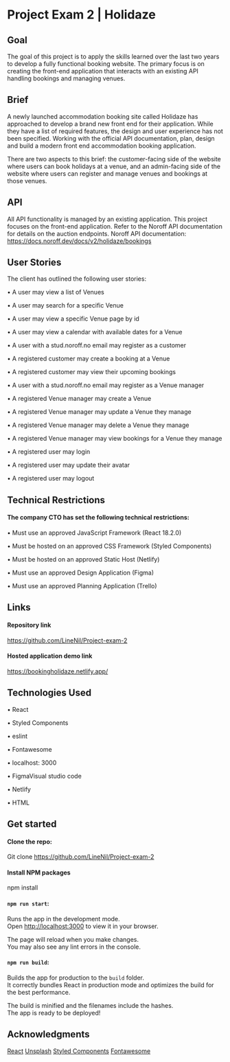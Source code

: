 # Project Exam 2 | Holidaze

## Goal
The goal of this project is to apply the skills learned over the last two years to develop a fully functional booking website. 
The primary focus is on creating the front-end application that interacts with an existing API handling bookings and managing venues.

## Brief
A newly launched accommodation booking site called Holidaze has approached to develop a brand new front end for their application. While they have a list of required features, the design and user experience has not been specified. 
Working with the official API documentation, plan, design and build a modern front end accommodation booking application.

There are two aspects to this brief: the customer-facing side of the website where users can book holidays at a venue, and an admin-facing side of the website where users can register and manage venues and bookings at those venues.

## API
All API functionality is managed by an existing application. This project focuses on the front-end application. Refer to the Noroff API documentation for details on the auction endpoints. Noroff API documentation: https://docs.noroff.dev/docs/v2/holidaze/bookings

## User Stories
The client has outlined the following user stories:

• A user may view a list of Venues

• A user may search for a specific Venue

• A user may view a specific Venue page by id

• A user may view a calendar with available dates for a Venue

• A user with a stud.noroff.no email may register as a customer

• A registered customer may create a booking at a Venue

• A registered customer may view their upcoming bookings

• A user with a stud.noroff.no email may register as a Venue manager

• A registered Venue manager may create a Venue

• A registered Venue manager may update a Venue they manage

• A registered Venue manager may delete a Venue they manage

• A registered Venue manager may view bookings for a Venue they manage

• A registered user may login

• A registered user may update their avatar

• A registered user may logout

## Technical Restrictions
#### The company CTO has set the following technical restrictions:

• Must use an approved JavaScript Framework (React 18.2.0)

• Must be hosted on an approved CSS Framework (Styled Components)

• Must be hosted on an approved Static Host (Netlify)

• Must use an approved Design Application (Figma)

• Must use an approved Planning Application (Trello)


## Links

#### Repository link 
https://github.com/LineNil/Project-exam-2

#### Hosted application demo link 
https://bookingholidaze.netlify.app/

## Technologies Used

• React

• Styled Components

• eslint
  
• Fontawesome

• localhost: 3000

• FigmaVisual studio code

• Netlify

• HTML

## Get started

#### Clone the repo:

Git clone https://github.com/LineNil/Project-exam-2

#### Install NPM packages

npm install

#### `npm run start`:

Runs the app in the development mode.\
Open [http://localhost:3000](http://localhost:3000) to view it in your browser.

The page will reload when you make changes.\
You may also see any lint errors in the console.


#### `npm run build`:

Builds the app for production to the `build` folder.\
It correctly bundles React in production mode and optimizes the build for the best performance.

The build is minified and the filenames include the hashes.\
The  app is ready to be deployed!


## Acknowledgments

[React](https://react.dev/)
[Unsplash](https://unsplash.com/)
[Styled Components](https://styled-components.com/)
[Fontawesome](https://fontawesome.com/)



